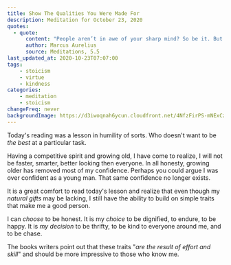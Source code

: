 ```yaml
---
title: Show The Qualities You Were Made For
description: Meditation for October 23, 2020
quotes: 
  - quote:
      content: "People aren’t in awe of your sharp mind? So be it. But you have many other qualities you can’t claim to have been deprived of at birth. Display then those qualities in your own power: honesty, dignity, endurance, chastity, contentment, frugality, kindness, freedom, persistence, avoiding gossip, and magnanimity."
      author: Marcus Aurelius
      source: Meditations, 5.5
last_updated_at: 2020-10-23T07:07:00
tags:
    - stoicism
    - virtue
    - kindness
categories:
    - meditation
    - stoicism
changeFreq: never
backgroundImage: https://d3iwoqnah6ycun.cloudfront.net/4NfzFirPS-mNExCzbWXaoA.jpg
---
```


Today's reading was a lesson in humility of sorts. Who doesn't want to be *the best* at a particular task.

Having a competitive spirit and growing old, I have come to realize, I will not be faster, smarter, better looking then 
everyone. In all honesty, growing older has removed most of my confidence. Perhaps you could argue I was over confident 
as a young man. That same confidence no longer exists.

It is a great comfort to read today's lesson and realize that even though my *natural gifts* may be lacking, I still 
have the ability to build on simple traits that make me a good person.

I can *choose* to be honest. It is my *choice* to be dignified, to endure, to be happy. It is *my decision* to be 
thrifty, to be kind to everyone around me, and to be chase.

The books writers point out that these traits "*are the result of effort and skill*" and should be more impressive to 
those who know me. 
